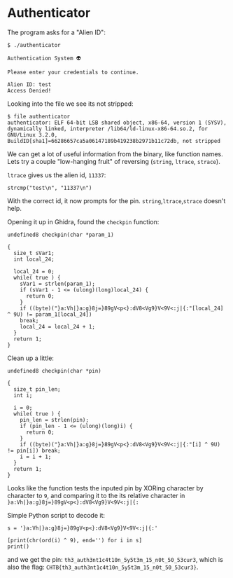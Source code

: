 # Authenticator
The program asks for a "Alien ID":
```bash=
$ ./authenticator

Authentication System 👽

Please enter your credentials to continue.

Alien ID: test
Access Denied!
```
Looking into the file we see its not stripped:
```bash=
$ file authenticator
authenticator: ELF 64-bit LSB shared object, x86-64, version 1 (SYSV), dynamically linked, interpreter /lib64/ld-linux-x86-64.so.2, for GNU/Linux 3.2.0, BuildID[sha1]=66286657ca5a06147189b419238b2971b11c72db, not stripped
```
We can get a lot of useful information from the binary, like function names.
Lets try a couple "low-hanging fruit" of reversing (`string`, `ltrace`, `strace`).

 `ltrace` gives us the alien id, `11337`:
```bash=
strcmp("test\n", "11337\n")                                              
```
With the correct id, it now prompts for the pin. `string`,`ltrace`,`strace` doesn't help.

Opening it up in Ghidra, found the `checkpin` function:
```c=
undefined8 checkpin(char *param_1)

{
  size_t sVar1;
  int local_24;
  
  local_24 = 0;
  while( true ) {
    sVar1 = strlen(param_1);
    if (sVar1 - 1 <= (ulong)(long)local_24) {
      return 0;
    }
    if ((byte)("}a:Vh|}a:g}8j=}89gV<p<}:dV8<Vg9}V<9V<:j|{:"[local_24] ^ 9U) != param_1[local_24])
    break;
    local_24 = local_24 + 1;
  }
  return 1;
}
```

Clean up a little:
```c=
undefined8 checkpin(char *pin)

{
  size_t pin_len;
  int i;
  
  i = 0;
  while( true ) {
    pin_len = strlen(pin);
    if (pin_len - 1 <= (ulong)(long)i) {
      return 0;
    }
    if ((byte)("}a:Vh|}a:g}8j=}89gV<p<}:dV8<Vg9}V<9V<:j|{:"[i] ^ 9U) != pin[i]) break;
    i = i + 1;
  }
  return 1;
}
```

Looks like the function tests the inputed pin by XORing character by character to `9`, and comparing it to the its relative character in
`}a:Vh|}a:g}8j=}89gV<p<}:dV8<Vg9}V<9V<:j|{:`

Simple Python script to decode it:
```python=
s = '}a:Vh|}a:g}8j=}89gV<p<}:dV8<Vg9}V<9V<:j|{:'

[print(chr(ord(i) ^ 9), end='') for i in s]
print()
```

and we get the pin: `th3_auth3nt1c4t10n_5y5t3m_15_n0t_50_53cur3`, which is also the flag: `CHTB{th3_auth3nt1c4t10n_5y5t3m_15_n0t_50_53cur3}`.